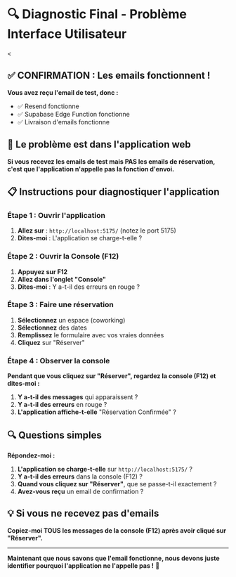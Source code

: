 # 🔍 Diagnostic Final - Problème Interface Utilisateur
<


>
## ✅ **CONFIRMATION : Les emails fonctionnent !**

**Vous avez reçu l'email de test, donc :**
- ✅ Resend fonctionne
- ✅ Supabase Edge Function fonctionne
- ✅ Livraison d'emails fonctionne

## 🎯 **Le problème est dans l'application web**

**Si vous recevez les emails de test mais PAS les emails de réservation, c'est que l'application n'appelle pas la fonction d'envoi.**

## 📋 **Instructions pour diagnostiquer l'application**

### **Étape 1 : Ouvrir l'application**
1. **Allez sur** : `http://localhost:5175/` (notez le port 5175)
2. **Dites-moi** : L'application se charge-t-elle ?

### **Étape 2 : Ouvrir la Console (F12)**
1. **Appuyez sur F12**
2. **Allez dans l'onglet "Console"**
3. **Dites-moi** : Y a-t-il des erreurs en rouge ?

### **Étape 3 : Faire une réservation**
1. **Sélectionnez** un espace (coworking)
2. **Sélectionnez** des dates
3. **Remplissez** le formulaire avec vos vraies données
4. **Cliquez** sur "Réserver"

### **Étape 4 : Observer la console**
**Pendant que vous cliquez sur "Réserver", regardez la console (F12) et dites-moi :**

1. **Y a-t-il des messages** qui apparaissent ?
2. **Y a-t-il des erreurs** en rouge ?
3. **L'application affiche-t-elle** "Réservation Confirmée" ?

## 🔍 **Questions simples**

**Répondez-moi :**

1. **L'application se charge-t-elle** sur `http://localhost:5175/` ?
2. **Y a-t-il des erreurs** dans la console (F12) ?
3. **Quand vous cliquez sur "Réserver"**, que se passe-t-il exactement ?
4. **Avez-vous reçu** un email de confirmation ?

## 💡 **Si vous ne recevez pas d'emails**

**Copiez-moi TOUS les messages de la console (F12) après avoir cliqué sur "Réserver".**

---

**Maintenant que nous savons que l'email fonctionne, nous devons juste identifier pourquoi l'application ne l'appelle pas !** 🎯

